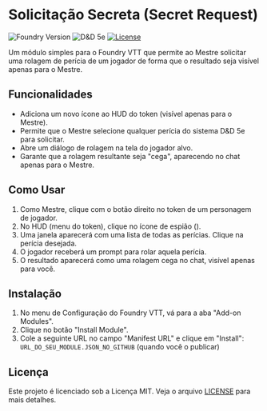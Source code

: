 # Solicitação Secreta (Secret Request)

![Foundry Version](https://img.shields.io/badge/Foundry-v11%20|%20v12-orange)
![D&D 5e](https://img.shields.io/badge/System-D&D_5e-red)
[![License](https://img.shields.io/badge/License-MIT-blue.svg)](LICENSE)

Um módulo simples para o Foundry VTT que permite ao Mestre solicitar uma rolagem de perícia de um jogador de forma que o resultado seja visível apenas para o Mestre.

## Funcionalidades

- Adiciona um novo ícone ao HUD do token (visível apenas para o Mestre).
- Permite que o Mestre selecione qualquer perícia do sistema D&D 5e para solicitar.
- Abre um diálogo de rolagem na tela do jogador alvo.
- Garante que a rolagem resultante seja "cega", aparecendo no chat apenas para o Mestre.

## Como Usar

1.  Como Mestre, clique com o botão direito no token de um personagem de jogador.
2.  No HUD (menu do token), clique no ícone de espião (<i class="fas fa-user-secret"></i>).
3.  Uma janela aparecerá com uma lista de todas as perícias. Clique na perícia desejada.
4.  O jogador receberá um prompt para rolar aquela perícia.
5.  O resultado aparecerá como uma rolagem cega no chat, visível apenas para você.

## Instalação

1.  No menu de Configuração do Foundry VTT, vá para a aba "Add-on Modules".
2.  Clique no botão "Install Module".
3.  Cole a seguinte URL no campo "Manifest URL" e clique em "Install":
    `URL_DO_SEU_MODULE.JSON_NO_GITHUB` (quando você o publicar)

## Licença

Este projeto é licenciado sob a Licença MIT. Veja o arquivo [LICENSE](LICENSE) para mais detalhes.
